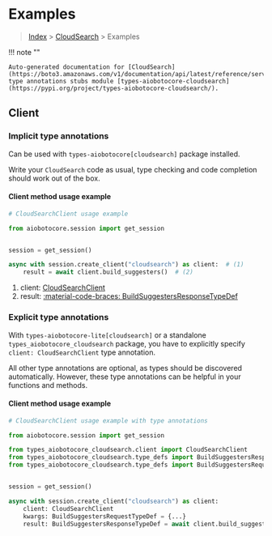 # Examples

> [Index](../README.md) > [CloudSearch](./README.md) > Examples

!!! note ""

    Auto-generated documentation for [CloudSearch](https://boto3.amazonaws.com/v1/documentation/api/latest/reference/services/cloudsearch.html#cloudsearch)
    type annotations stubs module [types-aiobotocore-cloudsearch](https://pypi.org/project/types-aiobotocore-cloudsearch/).

## Client

### Implicit type annotations

Can be used with `types-aiobotocore[cloudsearch]` package installed.

Write your `CloudSearch` code as usual,
type checking and code completion should work out of the box.



#### Client method usage example

```python
# CloudSearchClient usage example

from aiobotocore.session import get_session


session = get_session()

async with session.create_client("cloudsearch") as client:  # (1)
    result = await client.build_suggesters()  # (2)
```

1. client: [CloudSearchClient](./client.md)
2. result: [:material-code-braces: BuildSuggestersResponseTypeDef](./type_defs.md#buildsuggestersresponsetypedef)






### Explicit type annotations

With `types-aiobotocore-lite[cloudsearch]`
or a standalone `types_aiobotocore_cloudsearch` package, you have to explicitly specify
`client: CloudSearchClient` type annotation.

All other type annotations are optional, as types should be discovered automatically.
However, these type annotations can be helpful in your functions and methods.


#### Client method usage example

```python
# CloudSearchClient usage example with type annotations

from aiobotocore.session import get_session

from types_aiobotocore_cloudsearch.client import CloudSearchClient
from types_aiobotocore_cloudsearch.type_defs import BuildSuggestersResponseTypeDef
from types_aiobotocore_cloudsearch.type_defs import BuildSuggestersRequestTypeDef


session = get_session()

async with session.create_client("cloudsearch") as client:
    client: CloudSearchClient
    kwargs: BuildSuggestersRequestTypeDef = {...}
    result: BuildSuggestersResponseTypeDef = await client.build_suggesters(**kwargs)
```




